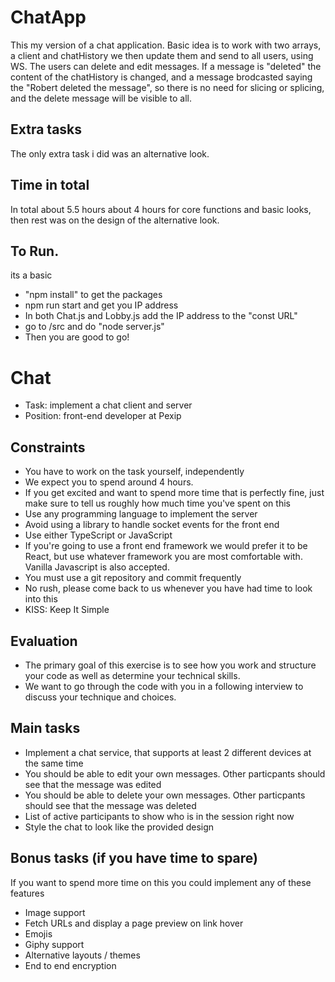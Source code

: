 # ChatApp
This my version of a chat application.
Basic idea is to work with two arrays, a client and chatHistory we then update them and send to all users,
using WS.
The users can delete and edit messages. If a message is "deleted" the content of the chatHistory is changed,
and a message brodcasted saying the "Robert deleted the message", so there is no need for slicing or splicing,
and the delete message will be visible to all.

## Extra tasks
The only extra task i did was an alternative look.

## Time in total
In total about 5.5 hours about 4 hours for core functions and basic looks,
then rest was on the design of the alternative look.

## To Run.

its a basic
 - "npm install" to get the packages
 - npm run start and get you IP address
 - In both Chat.js and Lobby.js add the IP address to the "const URL"
 - go to /src and do "node server.js"
 - Then you are good to go!

# Chat
- Task: implement a chat client and server
- Position: front-end developer at Pexip

## Constraints

- You have to work on the task yourself, independently
- We expect you to spend around 4 hours.
- If you get excited and want to spend more time that is perfectly fine, just make sure to tell us roughly how much time you've spent on this
- Use any programming language to implement the server
- Avoid using a library to handle socket events for the front end
- Use either TypeScript or JavaScript
- If you're going to use a front end framework we would prefer it to be React, but use whatever framework you are most comfortable with. Vanilla Javascript is also accepted.
- You must use a git repository and commit frequently
- No rush, please come back to us whenever you have had time to look into this
- KISS: Keep It Simple

## Evaluation

- The primary goal of this exercise is to see how you work and structure your code as well as determine your technical skills.
- We want to go through the code with you in a following interview to discuss your technique and choices.

## Main tasks

- Implement a chat service, that supports at least 2 different devices at the same time
- You should be able to edit your own messages. Other particpants should see that the message was edited
- You should be able to delete your own messages. Other particpants should see that the message was deleted
- List of active participants to show who is in the session right now
- Style the chat to look like the provided design

## Bonus tasks (if you have time to spare)

If you want to spend more time on this you could implement any of these features

- Image support
- Fetch URLs and display a page preview on link hover
- Emojis
- Giphy support
- Alternative layouts / themes
- End to end encryption

